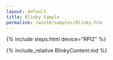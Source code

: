 ```yaml
---
layout: default
title: Blinky Sample
permalink: /win10/samples/Blinky.htm
---
```


{% include steps.html device="RPI2" %}

{% include_relative BlinkyContent.md %}
